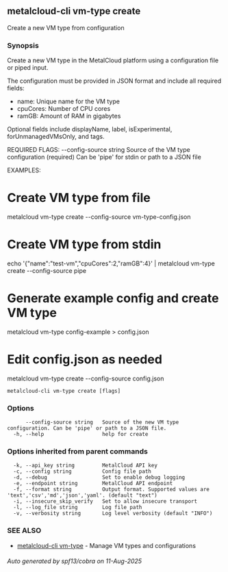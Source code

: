 ## metalcloud-cli vm-type create

Create a new VM type from configuration

### Synopsis

Create a new VM type in the MetalCloud platform using a configuration file or piped input.

The configuration must be provided in JSON format and include all required fields:
- name: Unique name for the VM type
- cpuCores: Number of CPU cores
- ramGB: Amount of RAM in gigabytes

Optional fields include displayName, label, isExperimental, forUnmanagedVMsOnly, and tags.

REQUIRED FLAGS:
  --config-source string    Source of the VM type configuration (required)
                           Can be 'pipe' for stdin or path to a JSON file

EXAMPLES:
  # Create VM type from file
  metalcloud vm-type create --config-source vm-type-config.json
  
  # Create VM type from stdin
  echo '{"name":"test-vm","cpuCores":2,"ramGB":4}' | metalcloud vm-type create --config-source pipe
  
  # Generate example config and create VM type
  metalcloud vm-type config-example > config.json
  # Edit config.json as needed
  metalcloud vm-type create --config-source config.json

```
metalcloud-cli vm-type create [flags]
```

### Options

```
      --config-source string   Source of the new VM type configuration. Can be 'pipe' or path to a JSON file.
  -h, --help                   help for create
```

### Options inherited from parent commands

```
  -k, --api_key string         MetalCloud API key
  -c, --config string          Config file path
  -d, --debug                  Set to enable debug logging
  -e, --endpoint string        MetalCloud API endpoint
  -f, --format string          Output format. Supported values are 'text','csv','md','json','yaml'. (default "text")
  -i, --insecure_skip_verify   Set to allow insecure transport
  -l, --log_file string        Log file path
  -v, --verbosity string       Log level verbosity (default "INFO")
```

### SEE ALSO

* [metalcloud-cli vm-type](metalcloud-cli_vm-type.md)	 - Manage VM types and configurations

###### Auto generated by spf13/cobra on 11-Aug-2025
